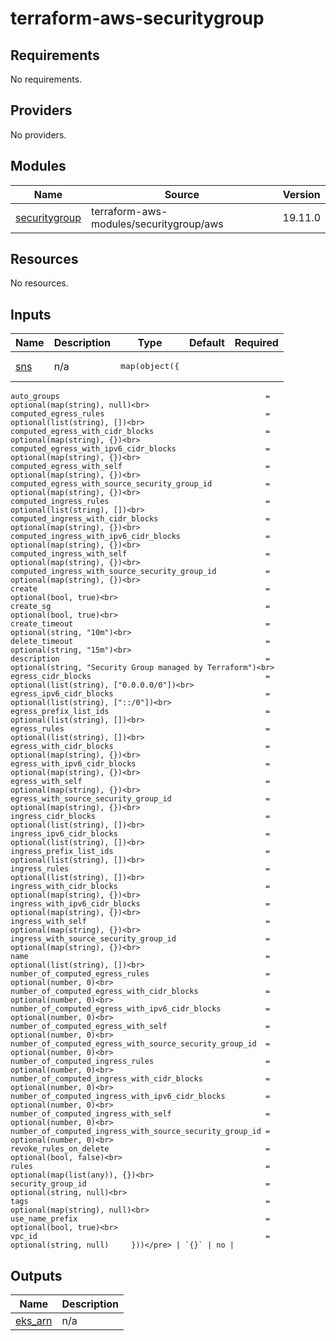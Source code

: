 # terraform-aws-securitygroup



<!-- BEGINNING OF PRE-COMMIT-TERRAFORM DOCS HOOK -->
## Requirements

No requirements.

## Providers

No providers.

## Modules

|                             Name                                  |                   Source                | Version |
|-------------------------------------------------------------------|-----------------------------------------|---------|
| <a name="module_securitygroup"></a> [securitygroup](#module\_sns) | terraform-aws-modules/securitygroup/aws | 19.11.0 |

## Resources

No resources.

## Inputs

|      Name      | Description | Type | Default | Required |
|----------------|-------------|------|---------|:--------:|
| <a name="input__securitygroup"></a> [sns](#input\_securitygroup) | n/a | <pre>map(object({<br>   
    auto_groups                                              = optional(map(string), null)<br>
    computed_egress_rules                                    = optional(list(string), [])<br>
    computed_egress_with_cidr_blocks                         = optional(map(string), {})<br>
    computed_egress_with_ipv6_cidr_blocks                    = optional(map(string), {})<br>
    computed_egress_with_self                                = optional(map(string), {})<br>
    computed_egress_with_source_security_group_id            = optional(map(string), {})<br>
    computed_ingress_rules                                   = optional(list(string), [])<br>
    computed_ingress_with_cidr_blocks                        = optional(map(string), {})<br>
    computed_ingress_with_ipv6_cidr_blocks                   = optional(map(string), {})<br>
    computed_ingress_with_self                               = optional(map(string), {})<br>
    computed_ingress_with_source_security_group_id           = optional(map(string), {})<br>
    create                                                   = optional(bool, true)<br>
    create_sg                                                = optional(bool, true)<br>
    create_timeout                                           = optional(string, "10m")<br>
    delete_timeout                                           = optional(string, "15m")<br>
    description                                              = optional(string, "Security Group managed by Terraform")<br>
    egress_cidr_blocks                                       = optional(list(string), ["0.0.0.0/0"])<br>
    egress_ipv6_cidr_blocks                                  = optional(list(string), ["::/0"])<br>
    egress_prefix_list_ids                                   = optional(list(string), [])<br>
    egress_rules                                             = optional(list(string), [])<br>
    egress_with_cidr_blocks                                  = optional(map(string), {})<br>
    egress_with_ipv6_cidr_blocks                             = optional(map(string), {})<br>
    egress_with_self                                         = optional(map(string), {})<br>
    egress_with_source_security_group_id                     = optional(map(string), {})<br>
    ingress_cidr_blocks                                      = optional(list(string), [])<br>
    ingress_ipv6_cidr_blocks                                 = optional(list(string), [])<br>
    ingress_prefix_list_ids                                  = optional(list(string), [])<br>
    ingress_rules                                            = optional(list(string), [])<br>
    ingress_with_cidr_blocks                                 = optional(map(string), {})<br>
    ingress_with_ipv6_cidr_blocks                            = optional(map(string), {})<br>
    ingress_with_self                                        = optional(map(string), {})<br>
    ingress_with_source_security_group_id                    = optional(map(string), {})<br>
    name                                                     = optional(list(string), [])<br>
    number_of_computed_egress_rules                          = optional(number, 0)<br>
    number_of_computed_egress_with_cidr_blocks               = optional(number, 0)<br>
    number_of_computed_egress_with_ipv6_cidr_blocks          = optional(number, 0)<br>
    number_of_computed_egress_with_self                      = optional(number, 0)<br>
    number_of_computed_egress_with_source_security_group_id  = optional(number, 0)<br>
    number_of_computed_ingress_rules                         = optional(number, 0)<br>
    number_of_computed_ingress_with_cidr_blocks              = optional(number, 0)<br>
    number_of_computed_ingress_with_ipv6_cidr_blocks         = optional(number, 0)<br>
    number_of_computed_ingress_with_self                     = optional(number, 0)<br>
    number_of_computed_ingress_with_source_security_group_id = optional(number, 0)<br>
    revoke_rules_on_delete                                   = optional(bool, false)<br>
    rules                                                    = optional(map(list(any)), {})<br>
    security_group_id                                        = optional(string, null)<br>
    tags                                                     = optional(map(string), null)<br>
    use_name_prefix                                          = optional(bool, true)<br>
    vpc_id                                                   = optional(string, null)     }))</pre> | `{}` | no |

## Outputs

|                                        Name                                     | Description |
|---------------------------------------------------------------------------------|-------------|
| <a name="output_securitygroup_arn"></a> [eks\_arn](#output\_securitygroup\_arn) |     n/a     |
<!-- END OF PRE-COMMIT-TERRAFORM DOCS HOOK -->
